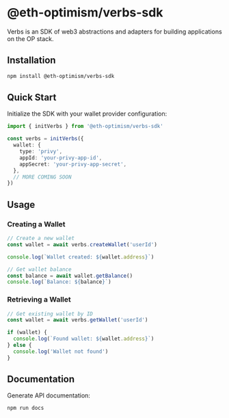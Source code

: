 # @eth-optimism/verbs-sdk

Verbs is an SDK of web3 abstractions and adapters for building applications on the OP stack.

## Installation

```bash
npm install @eth-optimism/verbs-sdk
```

## Quick Start

Initialize the SDK with your wallet provider configuration:

```typescript
import { initVerbs } from '@eth-optimism/verbs-sdk'

const verbs = initVerbs({
  wallet: {
    type: 'privy',
    appId: 'your-privy-app-id',
    appSecret: 'your-privy-app-secret',
  },
  // MORE COMING SOON
})
```

## Usage

### Creating a Wallet

```typescript
// Create a new wallet
const wallet = await verbs.createWallet('userId')

console.log(`Wallet created: ${wallet.address}`)

// Get wallet balance
const balance = await wallet.getBalance()
console.log(`Balance: ${balance}`)
```

### Retrieving a Wallet

```typescript
// Get existing wallet by ID
const wallet = await verbs.getWallet('userId')

if (wallet) {
  console.log(`Found wallet: ${wallet.address}`)
} else {
  console.log('Wallet not found')
}
```

## Documentation

Generate API documentation:

```bash
npm run docs
```
